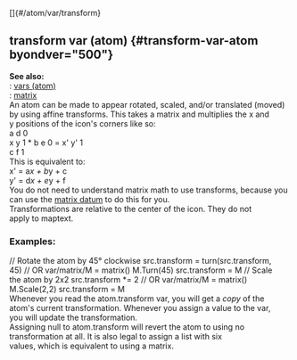 []{#/atom/var/transform}    
## transform var (atom) {#transform-var-atom byondver="500"}    
**See also:**    
:   [vars (atom)](/ref/atom/var/var.md)    
:   [matrix](/ref/matrix/matrix.md)    
An atom can be made to appear rotated, scaled, and/or translated (moved)    
by using affine transforms. This takes a matrix and multiplies the x and    
y positions of the icon\'s corners like so:    
              a d 0    
    x y 1  *  b e 0  =  x' y' 1    
              c f 1    
This is equivalent to:    
    x' = a*x + b*y + c    
    y' = d*x + e*y + f    
You do not need to understand matrix math to use transforms, because you    
can use the [matrix datum](/ref/matrix/matrix.md) to do this for you.    
Transformations are relative to the center of the icon. They do not    
apply to maptext.    
### Examples:    
// Rotate the atom by 45° clockwise src.transform = turn(src.transform,    
45) // OR var/matrix/M = matrix() M.Turn(45) src.transform = M // Scale    
the atom by 2x2 src.transform \*= 2 // OR var/matrix/M = matrix()    
M.Scale(2,2) src.transform = M    
Whenever you read the atom.transform var, you will get a *copy* of the    
atom\'s current transformation. Whenever you assign a value to the var,    
you will update the transformation.    
Assigning null to atom.transform will revert the atom to using no    
transformation at all. It is also legal to assign a list with six    
values, which is equivalent to using a matrix.  